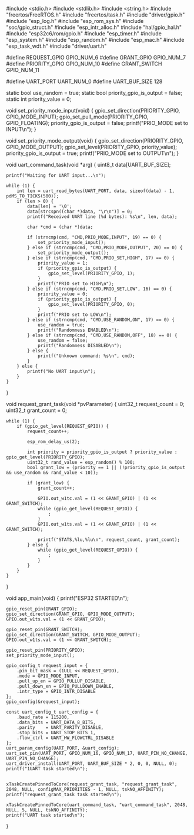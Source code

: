 #include <stdio.h>
#include <stdlib.h>
#include <string.h>
#include "freertos/FreeRTOS.h"
#include "freertos/task.h"
#include "driver/gpio.h"
#include "esp_log.h"
#include "esp_rom_sys.h"
#include "soc/gpio_struct.h"
#include "esp_intr_alloc.h"
#include "hal/gpio_hal.h"
#include "esp32c6/rom/gpio.h"
#include "esp_timer.h"
#include "esp_system.h"
#include "esp_random.h"
#include "esp_mac.h"
#include "esp_task_wdt.h"
#include "driver/uart.h"

#define REQUEST_GPIO    GPIO_NUM_6
#define GRANT_GPIO      GPIO_NUM_7
#define PRIORITY_GPIO   GPIO_NUM_10
#define GRANT_SWITCH    GPIO_NUM_11

#define UART_PORT       UART_NUM_0
#define UART_BUF_SIZE   128

static bool use_random = true;
static bool priority_gpio_is_output = false;
static int priority_value = 0;  

void set_priority_mode_input(void) {
    gpio_set_direction(PRIORITY_GPIO, GPIO_MODE_INPUT);
    gpio_set_pull_mode(PRIORITY_GPIO, GPIO_FLOATING);
    priority_gpio_is_output = false;
    printf("PRIO_MODE set to INPUT\n");
}

void set_priority_mode_output(void) {
    gpio_set_direction(PRIORITY_GPIO, GPIO_MODE_OUTPUT);
    gpio_set_level(PRIORITY_GPIO, priority_value);
    priority_gpio_is_output = true;
    printf("PRIO_MODE set to OUTPUT\n");
}

void uart_command_task(void *arg) {
    uint8_t data[UART_BUF_SIZE];

    printf("Waiting for UART input...\n");

    while (1) {
        int len = uart_read_bytes(UART_PORT, data, sizeof(data) - 1, pdMS_TO_TICKS(500));
        if (len > 0) {
            data[len] = '\0';
            data[strcspn((char *)data, "\r\n")] = 0;
            printf("Received UART line (%d bytes): %s\n", len, data);

            char *cmd = (char *)data;

            if (strncmp(cmd, "CMD,PRIO_MODE,INPUT", 19) == 0) {
                set_priority_mode_input();
            } else if (strncmp(cmd, "CMD,PRIO_MODE,OUTPUT", 20) == 0) {
                set_priority_mode_output();
            } else if (strncmp(cmd, "CMD,PRIO_SET,HIGH", 17) == 0) {
                priority_value = 1;
                if (priority_gpio_is_output) {
                    gpio_set_level(PRIORITY_GPIO, 1);
                }
                printf("PRIO set to HIGH\n");
            } else if (strncmp(cmd, "CMD,PRIO_SET,LOW", 16) == 0) {
                priority_value = 0;
                if (priority_gpio_is_output) {
                    gpio_set_level(PRIORITY_GPIO, 0);
                }
                printf("PRIO set to LOW\n");
            } else if (strncmp(cmd, "CMD,USE_RANDOM,ON", 17) == 0) {
                use_random = true;
                printf("Randomness ENABLED\n");
            } else if (strncmp(cmd, "CMD,USE_RANDOM,OFF", 18) == 0) {
                use_random = false;
                printf("Randomness DISABLED\n");
            } else {
                printf("Unknown command: %s\n", cmd);
            }
        } else {
            printf("No UART input\n");
        }
    }
}

void request_grant_task(void *pvParameter) {
    uint32_t request_count = 0;
    uint32_t grant_count = 0;

    while (1) {
        if (gpio_get_level(REQUEST_GPIO)) {
            request_count++;

            esp_rom_delay_us(2);

            int priority = priority_gpio_is_output ? priority_value : gpio_get_level(PRIORITY_GPIO);
            uint32_t rand_value = esp_random() % 100;
            bool grant_low = (priority == 1 || (!priority_gpio_is_output && use_random && rand_value < 10));

            if (grant_low) {
                grant_count++;

                GPIO.out_w1tc.val = (1 << GRANT_GPIO) | (1 << GRANT_SWITCH);
                while (gpio_get_level(REQUEST_GPIO)) {
                    ;
                }
                GPIO.out_w1ts.val = (1 << GRANT_GPIO) | (1 << GRANT_SWITCH);

                printf("STATS,%lu,%lu\n", request_count, grant_count);
            } else {
                while (gpio_get_level(REQUEST_GPIO)) {
                    ;
                }
            }
        }
    }
}

void app_main(void) {
    printf("ESP32 STARTED\n");

    gpio_reset_pin(GRANT_GPIO);
    gpio_set_direction(GRANT_GPIO, GPIO_MODE_OUTPUT);
    GPIO.out_w1ts.val = (1 << GRANT_GPIO);

    gpio_reset_pin(GRANT_SWITCH);
    gpio_set_direction(GRANT_SWITCH, GPIO_MODE_OUTPUT);
    GPIO.out_w1ts.val = (1 << GRANT_SWITCH);

    gpio_reset_pin(PRIORITY_GPIO);
    set_priority_mode_input();

    gpio_config_t request_input = {
        .pin_bit_mask = (1ULL << REQUEST_GPIO),
        .mode = GPIO_MODE_INPUT,
        .pull_up_en = GPIO_PULLUP_DISABLE,
        .pull_down_en = GPIO_PULLDOWN_ENABLE,
        .intr_type = GPIO_INTR_DISABLE
    };
    gpio_config(&request_input);

    const uart_config_t uart_config = {
        .baud_rate = 115200,
        .data_bits = UART_DATA_8_BITS,
        .parity    = UART_PARITY_DISABLE,
        .stop_bits = UART_STOP_BITS_1,
        .flow_ctrl = UART_HW_FLOWCTRL_DISABLE
    };
    uart_param_config(UART_PORT, &uart_config);
    uart_set_pin(UART_PORT, GPIO_NUM_16, GPIO_NUM_17, UART_PIN_NO_CHANGE, UART_PIN_NO_CHANGE);
    uart_driver_install(UART_PORT, UART_BUF_SIZE * 2, 0, 0, NULL, 0);
    printf("1UART task started\n");


    xTaskCreatePinnedToCore(request_grant_task, "request_grant_task", 2048, NULL, configMAX_PRIORITIES - 1, NULL, tskNO_AFFINITY);
    printf("request_grant_task task started\n");

    xTaskCreatePinnedToCore(uart_command_task, "uart_command_task", 2048, NULL, 5, NULL, tskNO_AFFINITY);
    printf("UART task started\n");

}
